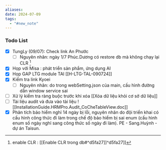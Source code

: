 ```yaml
---
aliases: 
date: 2024-07-09
tags:
  - "#new_note"
---
```

### Todo List
- [x] TungLy (09/07): Check link An Phước
	- [ ] Nguyên nhân: ngày 1/7 Phúc.Dương có restore db mà không chạy lại CLR [^1]
- [x] Họp với Misa : phát triển sản phẩm, ứng dụng AI
- [x] Họp GAP LTG module TAl [[H-LTG-TAL-090724]]
- [x] Kiểm tra link Kyoei
	- [ ] Nguyên nhân: do trong webSetting.json của main, cấu hình đường dẫn window service sai
- [ ] Xử lý kiểm tra ràng buộc trước khi xóa [[Xóa dữ liệu khỏi cơ sở dữ liệu]]
- [ ] Tài liệu audit và đưa vào  tài liệu
	![[InstallationGuide.HRMPro.Audit_CoCheTableView.doc]]
- [x] Phân tích bảo hiểm nghỉ 14 ngày bị lỗi, nguyên nhân do đội triển khai có cấu hình công thức đi làm trong chế độ bảo hiểm bị sai enum (cấu hình enum số ngày nghỉ sang công thức số ngày đi làm). PE - Sang.Huỳnh - dự án Taisun.
[^1]: enable CLR : [[Enable CLR trong db#^d5fa27]]^d5fa27]]
[^2]: kế hoạch chuyển doc từ wiki sang jira : [[Kế hoạch chuyển Doc từ wiki sang confluence]]



